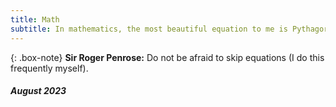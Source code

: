 ```yaml
---
title: Math
subtitle: In mathematics, the most beautiful equation to me is Pythagoras' Theorem. It gives me confidence that I am walking the shortest distance be it anywhere I go.
---
```

{: .box-note}
**Sir Roger Penrose:** Do not be afraid to skip equations (I do this frequently myself).

##### August 2023